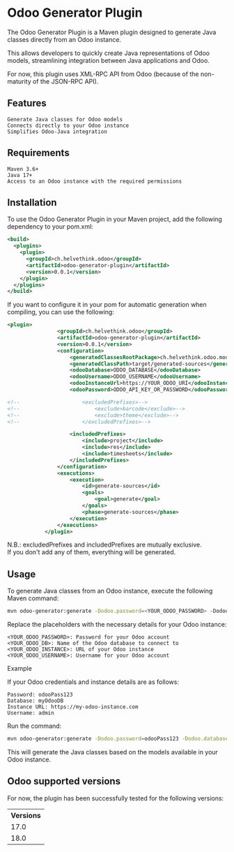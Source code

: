 # Odoo Generator Plugin

The Odoo Generator Plugin is a Maven plugin designed to generate Java classes directly from an Odoo instance.

This allows developers to quickly create Java representations of Odoo models, streamlining integration between Java applications and Odoo.

For now, this plugin uses XML-RPC API from Odoo (because of the non-maturity of the JSON-RPC API).

## Features

    Generate Java classes for Odoo models
    Connects directly to your Odoo instance
    Simplifies Odoo-Java integration

## Requirements

    Maven 3.6+
    Java 17+
    Access to an Odoo instance with the required permissions

## Installation

To use the Odoo Generator Plugin in your Maven project, add the following dependency to your pom.xml:

```xml
<build>
  <plugins>
    <plugin>
      <groupId>ch.helvethink.odoo</groupId>
      <artifactId>odoo-generator-plugin</artifactId>
      <version>0.0.1</version>
    </plugin>
  </plugins>
</build>
```

If you want to configure it in your pom for automatic generation when compiling, you can use the following:

```xml
<plugin>
                <groupId>ch.helvethink.odoo</groupId>
                <artifactId>odoo-generator-plugin</artifactId>
                <version>0.0.1</version>
                <configuration>
                    <generatedClassesRootPackage>ch.helvethink.odoo.models</generatedClassesRootPackage>
                    <generatedClassPath>target/generated-sources</generatedClassPath>
                    <odooDatabase>ODOO_DATABASE</odooDatabase>
                    <odooUsername>ODOO_USERNAME</odooUsername>
                    <odooInstanceUrl>https://YOUR_ODOO_URI</odooInstanceUrl>
                    <odooPassword>ODOO_API_KEY_OR_PASSWORD</odooPassword>

<!--                    <excludedPrefixes>-->
<!--                        <exclude>barcode</exclude>-->
<!--                        <exclude>theme</exclude>-->
<!--                    </excludedPrefixes>-->

                    <includedPrefixes>
                        <include>project</include>
                        <include>res</include>
                        <include>timesheets</include>
                    </includedPrefixes>
                </configuration>
                <executions>
                    <execution>
                        <id>generate-sources</id>
                        <goals>
                            <goal>generate</goal>
                        </goals>
                        <phase>generate-sources</phase>
                    </execution>
                </executions>
            </plugin>
```

N.B.: excludedPrefixes and includedPrefixes are mutually exclusive. \
If you don't add any of them, everything will be generated.

## Usage

To generate Java classes from an Odoo instance, execute the following Maven command:

```sh
mvn odoo-generator:generate -Dodoo.password=<YOUR_ODOO_PASSWORD> -Dodoo.database=<YOUR_ODOO_DB> -Dodoo.instance=<YOUR_ODOO_INSTANCE> -Dodoo.username=<YOUR_ODOO_USERNAME>
```

Replace the placeholders with the necessary details for your Odoo instance:

    <YOUR_ODOO_PASSWORD>: Password for your Odoo account
    <YOUR_ODOO_DB>: Name of the Odoo database to connect to
    <YOUR_ODOO_INSTANCE>: URL of your Odoo instance
    <YOUR_ODOO_USERNAME>: Username for your Odoo account

Example

If your Odoo credentials and instance details are as follows:

    Password: odooPass123
    Database: myOdooDB
    Instance URL: https://my-odoo-instance.com
    Username: admin

Run the command:

```sh
mvn odoo-generator:generate -Dodoo.password=odooPass123 -Dodoo.database=myOdooDB -Dodoo.instance=https://my-odoo-instance.com -Dodoo.username=admin
```

This will generate the Java classes based on the models available in your Odoo instance.

## Odoo supported versions

For now, the plugin has been successfully tested for the following versions:
<table>
<tr><th>Versions</th></tr>
<tr><td>17.0</td></tr>
<tr><td>18.0</td></tr>
</table>

